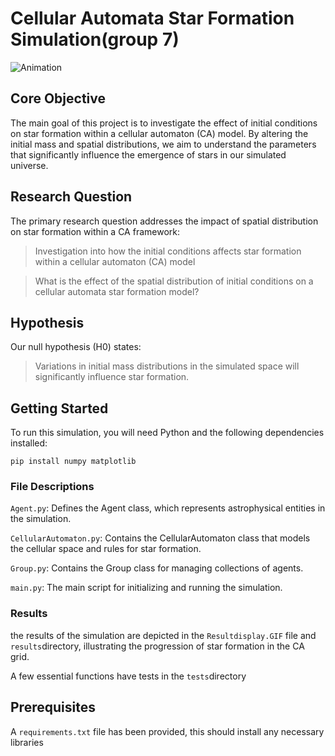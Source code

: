 # Cellular Automata Star Formation Simulation(group 7)

![Animation](https://github.com/AdrianRue/Complex-Systems-Group-7/blob/main/Resultdisplay.GIF "Star Formation")

## Core Objective
The main goal of this project is to investigate the effect of initial conditions on star formation within a cellular automaton (CA) model. By altering the initial mass and spatial distributions, we aim to understand the parameters that significantly influence the emergence of stars in our simulated universe.

## Research Question
The primary research question addresses the impact of spatial distribution on star formation within a CA framework:
> Investigation into how the initial conditions affects star formation within a cellular automaton (CA) model 

> What is the effect of the spatial distribution of initial conditions on a cellular automata star formation model?


## Hypothesis
Our null hypothesis (H0) states:
> Variations in initial mass distributions in the simulated space will significantly influence star formation.


## Getting Started
To run this simulation, you will need Python and the following dependencies installed:
```
pip install numpy matplotlib
```

### File Descriptions
`Agent.py`: Defines the Agent class, which represents astrophysical entities in the simulation.

`CellularAutomaton.py`: Contains the CellularAutomaton class that models the cellular space and rules for star formation.

`Group.py`: Contains the Group class for managing collections of agents.

`main.py`: The main script for initializing and running the simulation.

### Results
the results of the simulation are depicted in the `Resultdisplay.GIF` file and `results`directory, illustrating the progression of star formation in the CA grid.


A few essential functions have tests in the `tests`directory

## Prerequisites
A `requirements.txt` file has been provided, this should install any necessary libraries





























